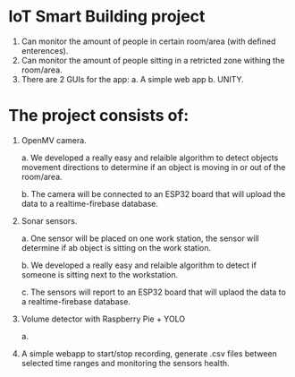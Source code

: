 # IoT Smart Building project

1. Can monitor the amount of people in certain room/area (with defined enterences).
2. Can monitor the amount of people sitting in a retricted zone withing the room/area.
3. There are 2 GUIs for the app: 
      a. A simple web app 
      b. UNITY.

# The project consists of:
1. OpenMV camera. 

   a. We developed a really easy and relaible algorithm to detect objects movement directions to determine if an object is moving in or out of the room/area.
   
   b. The camera will be connected to an ESP32 board that will upload the data to a realtime-firebase database.
   
2. Sonar sensors.

   a. One sensor will be placed on one work station, the sensor will determine if ab object is sitting on the work station.
   
   b. We developed a really easy and relaible algorithm to detect if someone is sitting next to the workstation.
   
   c. The sensors will report to an ESP32 board that will uplaod the data to a realtime-firebase database.
   
3. Volume detector with Raspberry Pie + YOLO

   a. 
   
4. A simple webapp to start/stop recording, generate .csv files between selected time ranges and monitoring the sensors health. 
